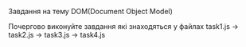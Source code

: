 Завдання на тему DOM(Document Object Model)

Почергово виконуйте завдання які знаходяться у файлах
task1.js -> task2.js -> task3.js -> task4.js
